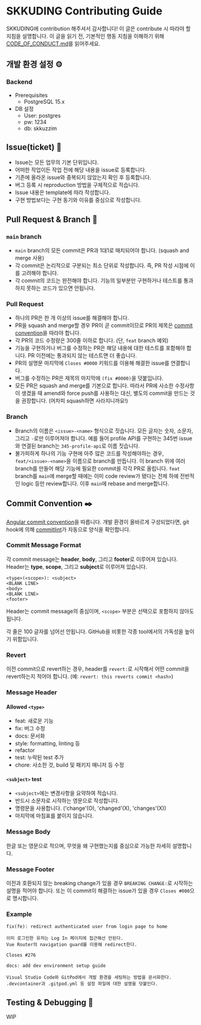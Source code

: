 # SKKUDING Contributing Guide

SKKUDING에 contribution 해주셔서 감사합니다! 이 글은 contribute 시 따라야 할 지침을 설명합니다. 이 글을 읽기 전, 기본적인 행동 지침을 이해하기 위해 [CODE_OF_CONDUCT.md](CODE_OF_CONDUCT.md)를 읽어주세요.

## 개발 환경 설정 ⚙️

### Backend
- Prerequisites
  - PostgreSQL 15.x
- DB 설정
  - User: postgres
  - pw: 1234
  - db: skkuzzim

## Issue(ticket) 🎫

- Issue는 모든 업무의 기본 단위입니다.
- 어떠한 작업이든 작업 전에 해당 내용을 issue로 등록합니다.
- 기존에 올라온 issue와 중복되지 않았는지 확인 후 등록합니다.
- 버그 등록 시 reproduction 방법을 구체적으로 적습니다.
- Issue 내용은 template에 따라 작성합니다.
- 구현 방법보다는 구현 동기와 이유를 중심으로 작성합니다.

## <a name="pr-and-branch"></a> Pull Request & Branch 🌲

### `main` branch

- `main` branch의 모든 commit은 PR과 1대1로 매치되어야 합니다. (squash and merge 사용)
- 각 commit은 논리적으로 구분되는 최소 단위로 작성합니다. 즉, PR 작성 시점에 이를 고려해야 합니다.
- 각 commit의 코드는 완전해야 합니다. 기능의 일부분만 구현하거나 테스트를 통과하지 못하는 코드가 있으면 안됩니다.

### Pull Request

- 하나의 PR은 한 개 이상의 issue를 해결해야 합니다.
- PR을 squash and merge할 경우 PR이 곧 commit이므로 PR의 제목은 [commit convention](#commit-convention)을 따라야 합니다.
- 각 PR의 코드 수정량은 300줄 이하로 합니다. (단, `feat` branch 예외)
- 기능을 구현하거나 버그를 수정하는 PR은 해당 내용에 대한 테스트를 포함해야 합니다. PR 이전에는 통과되지 않는 테스트면 더 좋습니다.
- PR의 설명문 마지막에 `Closes #0000` 키워드를 이용해 해결한 issue를 연결합니다.
- 버그를 수정하는 PR은 제목의 마지막에 `(fix #0000)`을 덧붙입니다.
- 모든 PR은 squash and merge를 기본으로 합니다. 따라서 PR에 사소한 수정사항이 생겼을 때 amend와 force push를 사용하는 대신, 별도의 commit을 만드는 것을 권장합니다. (어차피 squash하면 사라지니까요!)

### Branch

- Branch의 이름은 `<issue>-<name>` 형식으로 짓습니다. 모든 글자는 숫자, 소문자, 그리고 `-`로만 이루어져야 합니다. 예를 들어 profile API를 구현하는 345번 issue와 연결된 branch는 `345-profile-api`로 이름 짓습니다.
- 불가피하게 하나의 기능 구현에 아주 많은 코드를 작성해야하는 경우, `feat/<issue>-<name>`을 이름으로 branch를 만듭니다. 이 branch 위에 여러 branch를 만들어 해당 기능에 필요한 commit을 각각 PR로 올립니다. `feat` branch를 `main`에 merge할 때에는 이미 code review가 됐다는 전제 하에 전반적인 logic 등만 review합니다. 이후 `main`에 rebase and merge합니다.

## <a name="commit-convention"></a> Commit Convention ✒️

[Angular commit convention](https://github.com/conventional-changelog/conventional-changelog/tree/master/packages/conventional-changelog-angular)을 따릅니다. 개발 환경이 올바르게 구성되었다면, git hook에 의해 [commitlint](https://github.com/conventional-changelog/commitlint)가 자동으로 양식을 확인합니다.

### Commit Message Format

각 commit message는 **header**, **body**, 그리고 **footer**로 이루어져 있습니다. Header는 **type**, **scope**, 그리고 **subject**로 이루어져 있습니다.

```
<type>(<scope>): <subject>
<BLANK LINE>
<body>
<BLANK LINE>
<footer>
```

Header는 commit message의 중심이며, `<scope>` 부분은 선택으로 포함하지 않아도 됩니다.

각 줄은 100 글자를 넘어선 안됩니다. GitHub을 비롯한 각종 tool에서의 가독성을 높이기 위함입니다.

### Revert

이전 commit으로 revert하는 경우, header를 `revert:`로 시작해서 어떤 commit을 revert하는지 적어야 합니다. (예: `revert: this reverts commit <hash>`)

### Message Header

#### Allowed `<type>`

- feat: 새로운 기능
- fix: 버그 수정
- docs: 문서화
- style: formatting, linting 등
- refactor
- test: 누락된 test 추가
- chore: 사소한 것, build 및 패키지 매니저 등 수정

#### `<subject>` test

- `<subject>`에는 변경사항을 요약하여 적습니다.
- 반드시 소문자로 시작하는 영문으로 작성합니다.
- 명령문을 사용합니다. ('change'(O), 'changed'(X), 'changes'(X))
- 마지막에 마침표를 붙이지 않습니다.

### Message Body

한글 또는 영문으로 적으며, 무엇을 왜 구현했는지를 중심으로 가능한 자세히 설명합니다.

### Message Footer

이전과 호환되지 않는 breaking change가 있을 경우 `BREAKING CHANGE:`로 시작하는 설명을 적어야 합니다. 또는 이 commit이 해결하는 issue가 있을 경우 `Closes #000`으로 명시합니다.

### Example

```
fix(fe): redirect authenticated user from login page to home

이미 로그인한 유저는 Log In 페이지에 접근해선 안된다.
Vue Router의 navigation guard를 이용해 redirect한다.

Closes #276
```

```
docs: add dev environment setup guide

Visual Studio Code와 GitPod에서 개발 환경을 세팅하는 방법을 문서화한다.
.devcontainer과 .gitpod.yml 등 설정 파일에 대한 설명을 덧붙인다.
```

## Testing & Debugging 🐞

WIP
